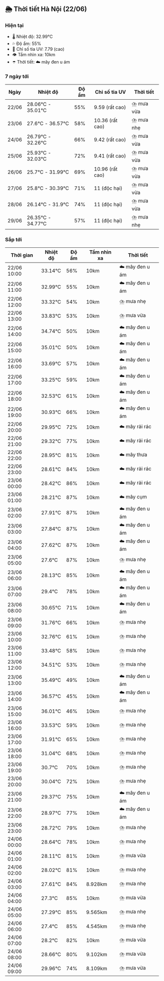## 🌦️ Thời tiết Hà Nội (22/06)

### Hiện tại

- 🌡️ Nhiệt độ: 32.99℃
- 💦 Độ ẩm: 55%
- 🌟 Chỉ số tia UV: 7.79 (cao)
- 👁️ Tầm nhìn xa: 10km
- ☂️ Thời tiết: ☁️ mây đen u ám

### 7 ngày tới

| Ngày | Nhiệt độ | Độ ẩm | Chỉ số tia UV | Thời tiết |
| --- | --- | --- | --- | --- |
| 22/06 | 28.06℃ - 35.01℃ | 55% | 9.59 (rất cao) | ⛈️ mưa vừa |
| 23/06 | 27.6℃ - 36.57℃ | 58% | 10.36 (rất cao) | ⛈️ mưa nhẹ |
| 24/06 | 26.79℃ - 32.26℃ | 66% | 9.42 (rất cao) | ⛈️ mưa vừa |
| 25/06 | 25.93℃ - 32.03℃ | 72% | 9.41 (rất cao) | ⛈️ mưa vừa |
| 26/06 | 25.7℃ - 31.99℃ | 69% | 10.96 (rất cao) | ⛈️ mưa vừa |
| 27/06 | 25.8℃ - 30.39℃ | 71% | 11 (độc hại) | ⛈️ mưa vừa |
| 28/06 | 26.14℃ - 31.9℃ | 74% | 11 (độc hại) | ⛈️ mưa vừa |
| 29/06 | 26.35℃ - 34.77℃ | 57% | 11 (độc hại) | ⛈️ mưa nhẹ |

### Sắp tới

| Thời gian | Nhiệt độ | Độ ẩm | Tầm nhìn xa | Thời tiết |
| --- | --- | --- | --- | --- |
| 22/06 10:00 | 33.14℃ | 56% | 10km | ☁️ mây đen u ám |
| 22/06 11:00 | 32.99℃ | 55% | 10km | ☁️ mây đen u ám |
| 22/06 12:00 | 33.32℃ | 54% | 10km | ⛈️ mưa nhẹ |
| 22/06 13:00 | 33.83℃ | 53% | 10km | ⛈️ mưa vừa |
| 22/06 14:00 | 34.74℃ | 50% | 10km | ☁️ mây đen u ám |
| 22/06 15:00 | 35.01℃ | 50% | 10km | ☁️ mây đen u ám |
| 22/06 16:00 | 33.69℃ | 57% | 10km | ☁️ mây đen u ám |
| 22/06 17:00 | 33.25℃ | 59% | 10km | ☁️ mây đen u ám |
| 22/06 18:00 | 32.53℃ | 61% | 10km | ☁️ mây đen u ám |
| 22/06 19:00 | 30.93℃ | 66% | 10km | ☁️ mây đen u ám |
| 22/06 20:00 | 29.95℃ | 72% | 10km | ☁️ mây rải rác |
| 22/06 21:00 | 29.32℃ | 77% | 10km | ☁️ mây rải rác |
| 22/06 22:00 | 28.95℃ | 81% | 10km | ☁️ mây thưa |
| 22/06 23:00 | 28.61℃ | 84% | 10km | ☁️ mây rải rác |
| 23/06 00:00 | 28.42℃ | 86% | 10km | ☁️ mây rải rác |
| 23/06 01:00 | 28.21℃ | 87% | 10km | ☁️ mây cụm |
| 23/06 02:00 | 27.91℃ | 87% | 10km | ☁️ mây đen u ám |
| 23/06 03:00 | 27.84℃ | 87% | 10km | ☁️ mây đen u ám |
| 23/06 04:00 | 27.62℃ | 87% | 10km | ☁️ mây đen u ám |
| 23/06 05:00 | 27.6℃ | 87% | 10km | ⛈️ mưa nhẹ |
| 23/06 06:00 | 28.13℃ | 85% | 10km | ☁️ mây đen u ám |
| 23/06 07:00 | 29.4℃ | 78% | 10km | ☁️ mây đen u ám |
| 23/06 08:00 | 30.65℃ | 71% | 10km | ☁️ mây đen u ám |
| 23/06 09:00 | 31.76℃ | 66% | 10km | ⛈️ mưa nhẹ |
| 23/06 10:00 | 32.76℃ | 61% | 10km | ⛈️ mưa nhẹ |
| 23/06 11:00 | 33.48℃ | 58% | 10km | ⛈️ mưa nhẹ |
| 23/06 12:00 | 34.51℃ | 53% | 10km | ⛈️ mưa nhẹ |
| 23/06 13:00 | 35.49℃ | 49% | 10km | ☁️ mây đen u ám |
| 23/06 14:00 | 36.57℃ | 45% | 10km | ☁️ mây đen u ám |
| 23/06 15:00 | 36.01℃ | 46% | 10km | ⛈️ mưa nhẹ |
| 23/06 16:00 | 33.53℃ | 59% | 10km | ⛈️ mưa nhẹ |
| 23/06 17:00 | 31.91℃ | 65% | 10km | ⛈️ mưa nhẹ |
| 23/06 18:00 | 31.04℃ | 68% | 10km | ⛈️ mưa nhẹ |
| 23/06 19:00 | 30.7℃ | 70% | 10km | ⛈️ mưa nhẹ |
| 23/06 20:00 | 30.04℃ | 72% | 10km | ⛈️ mưa nhẹ |
| 23/06 21:00 | 29.37℃ | 75% | 10km | ☁️ mây đen u ám |
| 23/06 22:00 | 28.97℃ | 77% | 10km | ☁️ mây đen u ám |
| 23/06 23:00 | 28.72℃ | 79% | 10km | ⛈️ mưa nhẹ |
| 24/06 00:00 | 28.64℃ | 78% | 10km | ⛈️ mưa nhẹ |
| 24/06 01:00 | 28.11℃ | 81% | 10km | ⛈️ mưa vừa |
| 24/06 02:00 | 28.02℃ | 81% | 10km | ⛈️ mưa nhẹ |
| 24/06 03:00 | 27.61℃ | 84% | 8.928km | ⛈️ mưa nhẹ |
| 24/06 04:00 | 27.3℃ | 85% | 10km | ⛈️ mưa vừa |
| 24/06 05:00 | 27.29℃ | 85% | 9.565km | ⛈️ mưa nhẹ |
| 24/06 06:00 | 27.4℃ | 85% | 4.545km | ⛈️ mưa nhẹ |
| 24/06 07:00 | 28.2℃ | 82% | 10km | ⛈️ mưa vừa |
| 24/06 08:00 | 28.66℃ | 80% | 9.102km | ⛈️ mưa vừa |
| 24/06 09:00 | 29.96℃ | 74% | 8.109km | ⛈️ mưa vừa |
